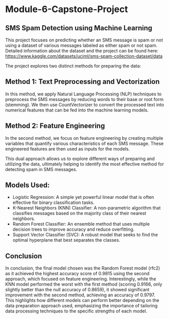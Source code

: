# Module-6-Capstone-Project
## SMS Spam Detection using Machine Learning
This project focuses on predicting whether an SMS message is spam or not using a dataset of various messages labeled as either spam or not spam. Detailed information about the dataset and the project can be found here: https://www.kaggle.com/datasets/uciml/sms-spam-collection-dataset/data

The project explores two distinct methods for preparing the data:

## Method 1: Text Preprocessing and Vectorization
In this method, we apply Natural Language Processing (NLP) techniques to preprocess the SMS messages by reducing words to their base or root form (stemming). We then use CountVectorizer to convert the processed text into numerical features that can be fed into the machine learning models.

## Method 2: Feature Engineering
In the second method, we focus on feature engineering by creating multiple variables that quantify various characteristics of each SMS message. These engineered features are then used as inputs for the models.

This dual approach allows us to explore different ways of preparing and utilizing the data, ultimately helping to identify the most effective method for detecting spam in SMS messages.

## Models Used:
- Logistic Regression: A simple yet powerful linear model that is often effective for binary classification tasks.
- K-Nearest Neighbors (KNN) Classifier: A non-parametric algorithm that classifies messages based on the majority class of their nearest neighbors.
- Random Forest Classifier: An ensemble method that uses multiple decision trees to improve accuracy and reduce overfitting.
- Support Vector Classifier (SVC): A robust model that seeks to find the optimal hyperplane that best separates the classes.

## Conclusion
In conclusion, the final model chosen was the Random Forest model (rfc2) as it achieved the highest accuracy score of 0.9815 using the second approach, which focused on feature engineering. Interestingly, while the KNN model performed the worst with the first method (scoring 0.9166, only slightly better than the null accuracy of 0.8659), it showed significant improvement with the second method, achieving an accuracy of 0.9797. This highlights how different models can perform better depending on the data preparation approach used, emphasizing the importance of tailoring data processing techniques to the specific strengths of each model.
